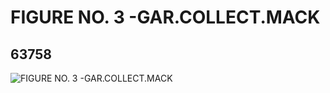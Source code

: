 # FIGURE NO. 3 -GAR.COLLECT.MACK
## 63758
![FIGURE NO. 3 -GAR.COLLECT.MACK](https://lc-www-live-s.legocdn.com/media/bricks/5/2/4530043.jpg)
